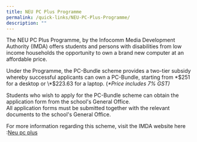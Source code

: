 ```yaml
---
title: NEU PC Plus Programme
permalink: /quick-links/NEU-PC-Plus-Programme/
description: ""
---
```


The NEU PC Plus Programme, by the Infocomm Media Development Authority (IMDA) offers students and persons with disabilities from low income households the opportunity to own a brand new computer at an affordable price.  
  
Under the Programme, the PC-Bundle scheme provides a two-tier subsidy whereby successful applicants can own a PC-Bundle, starting from \*$251 for a desktop or \*$223.63 for a laptop. (_\*Price includes 7% GST)_  
  
Students who wish to apply for the PC-Bundle scheme can obtain the application form from the school's General Office.  
All application forms must be submitted together with the relevant documents to the school's General Office.  
  
For more information regarding this scheme, visit the IMDA website here :[Neu pc plus](https://www.imda.gov.sg/programme-listing/neu-pc-plus)
